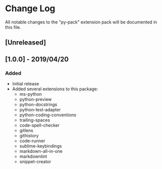 # Change Log

All notable changes to the "py-pack" extension pack will be documented in this file.

## [Unreleased]

## [1.0.0] - 2019/04/20
### Added
- Initial release
- Added several extensions to this package:
    - ms-python
    - python-preview
    - python-docstrings
    - python-test-adapter
    - python-coding-conventions
    - trailing-spaces
    - code-spell-checker
    - gitlens
    - githistory
    - code-runner
    - sublime-keybindings
    - markdown-all-in-one
    - markdownlint
    - snippet-creator